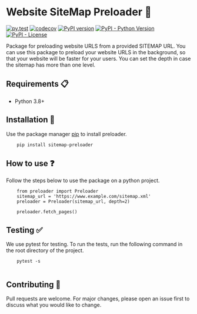 # Website SiteMap Preloader :rocket:

[![py.test](https://github.com/andresgz/sitemap-preloader/actions/workflows/python.yml/badge.svg)](https://github.com/andresgz/sitemap-preloader/actions/workflows/python.yml)
[![codecov](https://codecov.io/gh/andresgz/sitemap-preloader/graph/badge.svg?token=LI47UU6BUA)](https://codecov.io/gh/andresgz/sitemap-preloader)
[![PyPI version](https://badge.fury.io/py/sitemap-preloader.svg)](https://badge.fury.io/py/sitemap-preloader)
[![PyPI - Python Version](https://img.shields.io/pypi/pyversions/sitemap-preloader)](https://pypi.org/project/sitemap-preloader/)
[![PyPI - License](https://img.shields.io/pypi/l/sitemap-preloader)](https://pypi.org/project/sitemap-preloader/)

Package for preloading website URLS from a provided SITEMAP URL.
You can use this package to preload your website URLS in the background, so that your website will be faster for your users.
You can set the depth in case the sitemap has more than one level.

## Requirements :clipboard:
* Python 3.8+

## Installation :wrench:

Use the package manager [pip](https://pip.pypa.io/en/stable/) to install preloader.

```
    pip install sitemap-preloader
```

## How to use :question:

Follow the steps below to use the package on a python project.

```
    from preloader import Preloader
    sitemap_url = 'https://www.example.com/sitemap.xml'
    preloader = Preloader(sitemap_url, depth=2)

    preloader.fetch_pages()
```

## Testing :white_check_mark:

We use pytest for testing. To run the tests, run the following command in the root directory of the project.
    
```
    pytest -s
    
```

## Contributing :handshake:

Pull requests are welcome. For major changes, please open an issue first to discuss what you would like to change.
